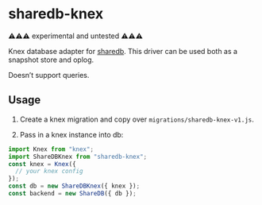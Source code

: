 # sharedb-knex

⚠️⚠️⚠️ experimental and untested ⚠️⚠️⚠️

Knex database adapter for [sharedb](https://github.com/share/sharedb). This
driver can be used both as a snapshot store and oplog.

Doesn’t support queries.

## Usage

1. Create a knex migration and copy over `migrations/sharedb-knex-v1.js`.

2. Pass in a knex instance into db:

```javascript
import Knex from "knex";
import ShareDBKnex from "sharedb-knex";
const knex = Knex({
  // your knex config
});
const db = new ShareDBKnex({ knex });
const backend = new ShareDB({ db });
```

